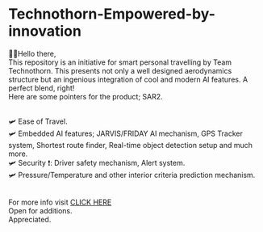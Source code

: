 # Technothorn-Empowered-by-innovation
🙋‍♀️Hello there, <br>
This repository is an initiative for smart personal travelling by Team Technothorn. This presents not only a well designed aerodynamics structure but an ingenious integration of cool and modern AI features. A perfect blend, right! <br>
Here are some pointers for the product; SAR2. <br><br>

🛩️ Ease of Travel.<br>
🛩️ Embedded AI features; JARVIS/FRIDAY AI mechanism, GPS Tracker system, Shortest route finder, Real-time object detection setup and much more.<br>
🛩️ Security ❗: Driver safety mechanism, Alert system.<br>
🛩️ Pressure/Temperature and other interior criteria prediction mechanism.<br> 


 <br>
 For more info visit <a href = "https://aditi1122000.github.io/Technothorn.io/" > CLICK HERE </a><br>
 Open for additions.<br>
 Appreciated.

